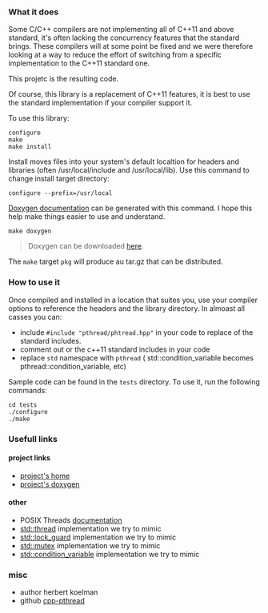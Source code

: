 ### What it does

Some C/C++ compilers are not implementing all of C++11 and above standard, it's often lacking the concurrency features that the standard brings. These compilers will at some point be fixed and we were therefore looking at a way to reduce the effort of switching from a specific implementation to the C++11 standard one.

This projetc is the resulting code.

Of course, this library is a replacement of C++11 features, it is best to use the standard implementation if your compiler support it.

To use this library:
```
configure
make
make install
```

Install moves files into your system's default localtion for headers and libraries (often /usr/local/include and /usr/local/lib). Use this command to change install target directory:
```
configure --prefix=/usr/local
```

[Doxygen documentation](http://herbertkoelman.github.io/cpp-pthread/doc/html/) can be generated with this command. I hope this help make things easier to use and understand.
```
make doxygen
```

> Doxygen can be downloaded [here](http://www.stack.nl/~dimitri/doxygen/index.html).

The `make` target `pkg` will produce au tar.gz that can be distributed.

### How to use it

Once compiled and installed in a location that suites you, use your compiler options to reference the headers and the library directory. In almoast all casses you can:
* include `#include "pthread/phtread.hpp"` in your code to replace of the standard includes.
* comment out or the c++11 standard includes in your code
* replace `std` namespace  with `pthread` ( std::condition_variable becomes pthread::condition_variable, etc)

Sample code can be found in the `tests` directory. To use it, run the following commands:
```
cd tests
./configure
./make
```

### Usefull links

#### project links

* [project's home](https://github.com/HerbertKoelman/cpp-pthread)
* [project's doxygen](http://herbertkoelman.github.io/cpp-pthread/doc/html/)

#### other

* POSIX Threads [documentation](http://pubs.opengroup.org/onlinepubs/007908799/xsh/threads.html)
* [std::thread](http://en.cppreference.com/w/cpp/thread/thread) implementation we try to mimic
* [std::lock_guard](http://en.cppreference.com/w/cpp/thread/lock_guard/lock_guard)  implementation we try to mimic 
* [std::mutex](http://en.cppreference.com/w/cpp/thread/mutex) implementation we try to mimic
* [std::condition_variable](http://en.cppreference.com/w/cpp/thread/condition_variable) implementation we try to mimic

### misc

* author herbert koelman
* github [cpp-pthread](https://github.com/HerbertKoelman/cpp-pthread)

